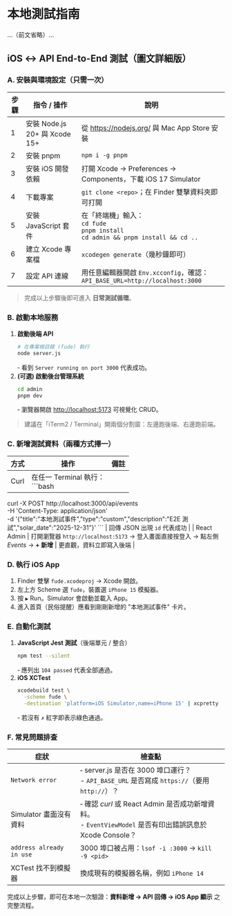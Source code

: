 # 本地測試指南

...（前文省略）...

## iOS ↔ API End-to-End 測試（圖文詳細版）

### A. 安裝與環境設定（只需一次）

| 步驟 | 指令 / 操作 | 說明 |
| ---- | ----------- | ---- |
| 1 | 安裝 Node.js 20+ 與 Xcode 15+ | 從 <https://nodejs.org/> 與 Mac App Store 安裝 |
| 2 | 安裝 pnpm | `npm i -g pnpm` |
| 3 | 安裝 iOS 開發依賴 | 打開 Xcode -> Preferences -> Components，下載 iOS 17 Simulator |
| 4 | 下載專案 | `git clone <repo>`；在 Finder 雙擊資料夾即可打開 |
| 5 | 安裝 JavaScript 套件 | 在「終端機」輸入：<br/>`cd fude`<br/>`pnpm install`<br/>`cd admin && pnpm install && cd ..` |
| 6 | 建立 Xcode 專案檔 | `xcodegen generate`（幾秒鐘即可） |
| 7 | 設定 API 連線 | 用任意編輯器開啟 `Env.xcconfig`，確認：<br/>`API_BASE_URL=http://localhost:3000` |

> 完成以上步驟後即可進入 **日常測試循環**。

### B. 啟動本地服務

1. **啟動後端 API**
   ```bash
   # 在專案根目錄 (fude) 執行
   node server.js
   ```
   ‑ 看到 `Server running on port 3000` 代表成功。
2. **(可選) 啟動後台管理系統**
   ```bash
   cd admin
   pnpm dev
   ```
   ‑ 瀏覽器開啟 <http://localhost:5173> 可視覺化 CRUD。

> 建議在「iTerm2 / Terminal」開兩個分割窗：左邊跑後端、右邊跑前端。

### C. 新增測試資料（兩種方式擇一）

| 方式 | 操作 | 備註 |
| ---- | ---- | ---- |
| Curl | 在任一 Terminal 執行：<br/>```bash
curl -X POST http://localhost:3000/api/events \
  -H 'Content-Type: application/json' \
  -d '{"title":"本地測試事件","type":"custom","description":"E2E 測試","solar_date":"2025-12-31"}'
``` | 回傳 JSON 出現 `id` 代表成功 |
| React Admin | 打開瀏覽器 `http://localhost:5173` → 登入畫面直接按登入 → 點左側 *Events* → **+ 新增** | 更直觀，資料立即寫入後端 |

### D. 執行 iOS App

1. Finder 雙擊 `fude.xcodeproj` → Xcode 開啟。<br/>
2. 左上方 Scheme 選 `fude`，裝置選 `iPhone 15` 模擬器。
3. 按 `▶︎` Run。Simulator 會啟動並載入 App。
4. 進入首頁（民俗提醒）應看到剛剛新增的 "本地測試事件" 卡片。

### E. 自動化測試

1. **JavaScript Jest 測試**（後端單元 / 整合）
   ```bash
   npm test --silent
   ```
   ‑ 應列出 `104 passed` 代表全部通過。
2. **iOS XCTest**
   ```bash
   xcodebuild test \
     -scheme fude \
     -destination 'platform=iOS Simulator,name=iPhone 15' | xcpretty
   ```
   ‑ 若沒有 `✗` 紅字即表示綠色通過。

### F. 常見問題排查

| 症狀 | 檢查點 |
| ---- | ------ |
| `Network error` | ‑ server.js 是否在 3000 埠口運行？<br/>- `API_BASE_URL` 是否寫成 `https://`（要用 `http://`）？ |
| Simulator 畫面沒有資料 | ‑ 確認 *curl* 或 React Admin 是否成功新增資料。<br/>- `EventViewModel` 是否有印出錯誤訊息於 Xcode Console？ |
| `address already in use` | 3000 埠口被占用：`lsof -i :3000` → `kill -9 <pid>` |
| XCTest 找不到模擬器 | 換成現有的模擬器名稱，例如 `iPhone 14` |

完成以上步驟，即可在本地一次驗證：**資料新增 → API 回傳 → iOS App 顯示** 之完整流程。

